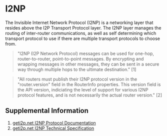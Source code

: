 # I2NP

The Invisible Internet Network Protocol (I2NP) is a networking layer that resides above the I2P Transport Protocol layer. The I2NP layer manages the routing of inter-router communications, as well as self determining which transport protocol to use if there are multiple transport protocols to choose from.

> "I2NP (I2P Network Protocol) messages can be used for one-hop, router-to-router, point-to-point messages. By encrypting and wrapping messages in other messages, they can be sent in a secure way through multiple hops to the ultimate destination." [1]

> "All routers must publish their I2NP protocol version in the "router.version" field in the RouterInfo properties. This version field is the API version, indiciating the level of support for various I2NP protocol features, and is not necessarily the actual router version." [2]

## Supplemental Information

1. [geti2p.net I2NP Protocol Documentation](https://geti2p.net/en/docs/protocol/i2np)
2. [geti2p.net I2NP Technical Specification](https://geti2p.net/spec/i2np)
